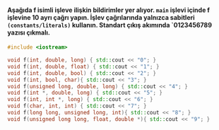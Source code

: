#### Aşağıda f isimli işleve ilişkin bildirimler yer alıyor. `main` işlevi içinde f işlevine 10 ayrı çağrı yapın. İşlev çağrılarında yalnızca sabitleri `(constants/literals)` kullanın. Standart çıkış akımında `0123456789 yazısı çıkmalı.

```cpp
#include <iostream>

void f(int, double, long) { std::cout << "0"; }
void f(int, double, float) { std::cout << "1"; }
void f(int, double, bool) { std::cout << "2"; }
void f(int, bool, char){ std::cout << "3"; }
void f(unsigned long, double, long) { std::cout << "4"; }
void f(int *, double, long) { std::cout << "5"; }
void f(int, int *, long) { std::cout << "6"; }
void f(char, int, int) { std::cout << "7"; }
void f(long long, unsigned long, int){ std::cout << "8"; }
void f(unsigned long long, float, double *){ std::cout << "9"; }
```


 
